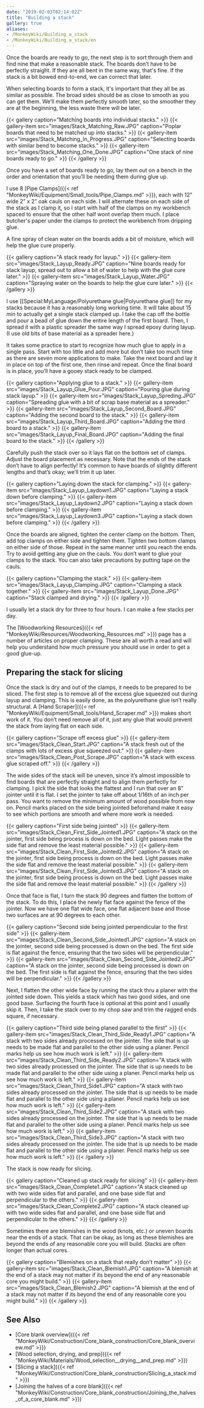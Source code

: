 ```yaml
---
date: "2019-02-03T02:14:02Z"
title: "Building a stack"
gallery: true
aliases:
- /MonkeyWiki/Building_a_stack
- /MonkeyWiki/Building_a_stack/en
---
```

Once the boards are ready to go, the next step is to sort through them and find nine that make a reasonable stack. The boards don’t have to be perfectly straight. If they are all bent in the same way, that's fine.  If the stack is a bit bowed end-to-end, we can correct that later. 

When selecting boards to form a stack, it's important that they all be as similar as possible. The broad sides should be as close to smooth as you can get them. We’ll make them perfectly smooth later, so the smoother they are at the beginning, the less waste there will be later.

{{< gallery  caption="Matching boards into individual stacks." >}}
{{< gallery-item src="images/Stack_Matching_Raw.JPG" caption="Poplar boards that need to be matched up into stacks." >}}
{{< gallery-item src="images/Stack_Matching_In_Progress.JPG" caption="Selecting boards with similar bend to become stacks." >}}
{{< gallery-item src="images/Stack_Matching_One_Done.JPG" caption="One stack of nine boards ready to go." >}}
{{< /gallery >}}



Once you have a set of boards ready to go, lay them out on a bench in the order and orientation that you’ll be needing them during glue up. 

I use 8 [Pipe Clamps]({{< ref "MonkeyWiki/Equipment/Small_tools/Pipe_Clamps.md" >}}), each with 12” wide 2” x 2” oak cauls on each side. I will alternate these on each side of the stack as I clamp it, so I start with half of the clamps on my workbench spaced to ensure that the other half wont overlap them much. I place butcher's paper under the clamps to protect the workbench from dripping glue.

A fine spray of clean water on the boards adds a bit of moisture, which will help the glue cure properly.

{{< gallery  caption="A stack ready for layup." >}}
{{< gallery-item src="images/Stack_Layup_Ready.JPG" caption="Nine boards ready for stack layup, spread out to allow a bit of water to help with the glue cure later." >}}
{{< gallery-item src="images/Stack_Layup_Water.JPG" caption="Spraying water on the boards to help the glue cure later." >}}
{{< /gallery >}}



I use [[Special:MyLanguage/Polyurethane glue|Polyurethane glue]] for my stacks because it has a reasonably long working time. It will take about 15 min to actually get a single stack clamped up. I take the cap off the bottle and pour a bead of glue down the entire length of the first board. Then, I spread it with a plastic spreader the same way I spread epoxy during layup. (I use old bits of base material as a spreader here.) 

It takes some practice to start to recognize how much glue to apply in a single pass. Start with too little and add more but don’t take too much time as there are seven more applications to make. Take the next board and lay it in place on top of the first one, then rinse and repeat. Once the final board is in place, you’ll have a gooey stack ready to be clamped. 

{{< gallery  caption="Applying glue to a stack." >}}
{{< gallery-item src="images/Stack_Layup_Glue_Pour.JPG" caption="Pouring glue during stack layup." >}}
{{< gallery-item src="images/Stack_Layup_Spreding.JPG" caption="Spreading glue with a bit of scrap base material as a spreader." >}}
{{< gallery-item src="images/Stack_Layup_Second_Board.JPG" caption="Adding the second board to the stack." >}}
{{< gallery-item src="images/Stack_Layup_Third_Board.JPG" caption="Adding the third board to a stack." >}}
{{< gallery-item src="images/Stack_Layup_Final_Board.JPG" caption="Adding the final board to the stack." >}}
{{< /gallery >}}



Carefully push the stack over so it lays flat on the bottom set of clamps. Adjust the board placement as necessary. Note that the ends of the stack don’t have to align perfectly! It’s common to have boards of slightly different lengths and that’s okay; we’ll trim it up later.

{{< gallery  caption="Laying down the stack for clamping." >}}
{{< gallery-item src="images/Stack_Layup_Laydown1.JPG" caption="Laying a stack down before clamping." >}}
{{< gallery-item src="images/Stack_Layup_Laydown2.JPG" caption="Laying a stack down before clamping." >}}
{{< gallery-item src="images/Stack_Layup_Laydown3.JPG" caption="Laying a stack down before clamping." >}}
{{< /gallery >}}



Once the boards are aligned, tighten the center clamp on the bottom. Then, add top clamps on either side and tighten them. Tighten two bottom clamps on either side of those. Repeat in the same manner until you reach the ends. Try to avoid getting any glue on the cauls. You don’t want to glue your clamps to the stack. You can also take precautions by putting tape on the cauls.

{{< gallery  caption="Clamping the stack." >}}
{{< gallery-item src="images/Stack_Layup_Clamping.JPG" caption="Clamping a stack together." >}}
{{< gallery-item src="images/Stack_Layup_Done.JPG" caption="Stack clamped and drying." >}}
{{< /gallery >}}



I usually let a stack dry for three to four hours. I can make a few stacks per day.

The [Woodworking Resources]({{< ref "MonkeyWiki/Resources/Woodworking_Resources.md" >}}) page has a number of articles on proper clamping. These are all worth a read and will help you understand how much pressure you should use in order to get a good glue-up.





## Preparing the stack for slicing 
Once the stack is dry and out of the clamps, it needs to be prepared to be sliced. The first step is to remove all of the excess glue squeezed out during layup and clamping. This is easily done, as the polyurethane glue isn’t really structural. A [Hand Scraper]({{< ref "MonkeyWiki/Equipment/Small_tools/Hand_Scraper.md" >}}) makes short work of it. You don’t need remove all of it, just any glue that would prevent the stack from laying flat on each side.

{{< gallery  caption="Scrape off excess glue" >}}
{{< gallery-item src="images/Stack_Clean_Start.JPG" caption="A stack fresh out of the clamps with lots of excess glue squeezed out." >}}
{{< gallery-item src="images/Stack_Clean_Post_Scrape.JPG" caption="A stack with excess glue scraped off." >}}
{{< /gallery >}}



The wide sides of the stack will be uneven, since it’s almost impossible to find boards that are perfectly straight and to align them perfectly for clamping. I pick the side that looks the flattest and I run that over an 8” jointer until it is flat. I set the jointer to take off about 1/16th of an inch per pass. You want to remove the minimum amount of wood possible from now on. Pencil marks placed on the side being jointed beforehand make it easy to see which portions are smooth and where more work is needed. 

{{< gallery  caption="First side being jointed" >}}
{{< gallery-item src="images/Stack_Clean_First_Side_Jointed1.JPG" caption="A stack on the jointer, first side being process is down on the bed. Light passes make the side flat and remove the least material possible." >}}
{{< gallery-item src="images/Stack_Clean_First_Side_Jointed2.JPG" caption="A stack on the jointer, first side being process is down on the bed. Light passes make the side flat and remove the least material possible." >}}
{{< gallery-item src="images/Stack_Clean_First_Side_Jointed3.JPG" caption="A stack on the jointer, first side being process is down on the bed. Light passes make the side flat and remove the least material possible." >}}
{{< /gallery >}}



Once that face is flat, I turn the stack 90 degrees and flatten the bottom of the stack. To do this, I place the newly flat face against the fence of the jointer. Now we have one flat wide face, one flat adjacent base and those two surfaces are at 90 degrees to each other. 

{{< gallery  caption="Second side being jointed perpendicular to the first side" >}}
{{< gallery-item src="images/Stack_Clean_Second_Side_Jointed1.JPG" caption="A stack on the jointer, second side being processed is down on the bed. The first side is flat against the fence, ensuring that the two sides will be perpendicular." >}}
{{< gallery-item src="images/Stack_Clean_Second_Side_Jointed2.JPG" caption="A stack on the jointer, second side being processed is down on the bed. The first side is flat against the fence, ensuring that the two sides will be perpendicular." >}}
{{< /gallery >}}



Next, I flatten the other wide face by running the stack thru a planer with the jointed side down. This yields a stack which has two good sides, and one good base. Surfacing the fourth face is optional at this point and I usually skip it. Then, I take the stack over to my chop saw and trim the ragged ends square, if necessary. 

{{< gallery  caption="Third side being planed parallel to the first" >}}
{{< gallery-item src="images/Stack_Clean_Third_Side_Ready1.JPG" caption="A stack with two sides already processed on the jointer. The side that is up needs to be made flat and parallel to the other side using a planer. Pencil marks help us see how much work is left." >}}
{{< gallery-item src="images/Stack_Clean_Third_Side_Ready2.JPG" caption="A stack with two sides already processed on the jointer. The side that is up needs to be made flat and parallel to the other side using a planer. Pencil marks help us see how much work is left." >}}
{{< gallery-item src="images/Stack_Clean_Third_Side1.JPG" caption="A stack with two sides already processed on the jointer. The side that is up needs to be made flat and parallel to the other side using a planer. Pencil marks help us see how much work is left." >}}
{{< gallery-item src="images/Stack_Clean_Third_Side2.JPG" caption="A stack with two sides already processed on the jointer. The side that is up needs to be made flat and parallel to the other side using a planer. Pencil marks help us see how much work is left." >}}
{{< gallery-item src="images/Stack_Clean_Third_Side3.JPG" caption="A stack with two sides already processed on the jointer. The side that is up needs to be made flat and parallel to the other side using a planer. Pencil marks help us see how much work is left." >}}
{{< /gallery >}}



The stack is now ready for slicing.

{{< gallery  caption="Cleaned up stack ready for slicing" >}}
{{< gallery-item src="images/Stack_Clean_Complete1.JPG" caption="A stack cleaned up with two wide sides flat and parallel, and one base side flat and perpendicular to the others." >}}
{{< gallery-item src="images/Stack_Clean_Complete2.JPG" caption="A stack cleaned up with two wide sides flat and parallel, and one base side flat and perpendicular to the others." >}}
{{< /gallery >}}



Sometimes there are blemishes in the wood (knots, etc.) or uneven boards near the ends of a stack. That can be okay, as long as these blemishes are beyond the ends of any reasonable core you will build. Stacks are often longer than actual cores.

{{< gallery  caption="Blemishes on a stack that really don’t matter" >}}
{{< gallery-item src="images/Stack_Clean_Blemish1.JPG" caption="A blemish at the end of a stack may not matter if its beyond the end of any reasonable core you might build." >}}
{{< gallery-item src="images/Stack_Clean_Blemish2.JPG" caption="A blemish at the end of a stack may not matter if its beyond the end of any reasonable core you might build." >}}
{{< /gallery >}}






## See Also 
- [Core blank overview]({{< ref "MonkeyWiki/Construction/Core_blank_construction/Core_blank_overview.md" >}})
- [Wood selection, drying, and prep]({{< ref "MonkeyWiki/Materials/Wood_selection__drying__and_prep.md" >}})
- [Slicing a stack]({{< ref "MonkeyWiki/Construction/Core_blank_construction/Slicing_a_stack.md" >}})
- [Joining the halves of a core blank]({{< ref "MonkeyWiki/Construction/Core_blank_construction/Joining_the_halves_of_a_core_blank.md" >}})



